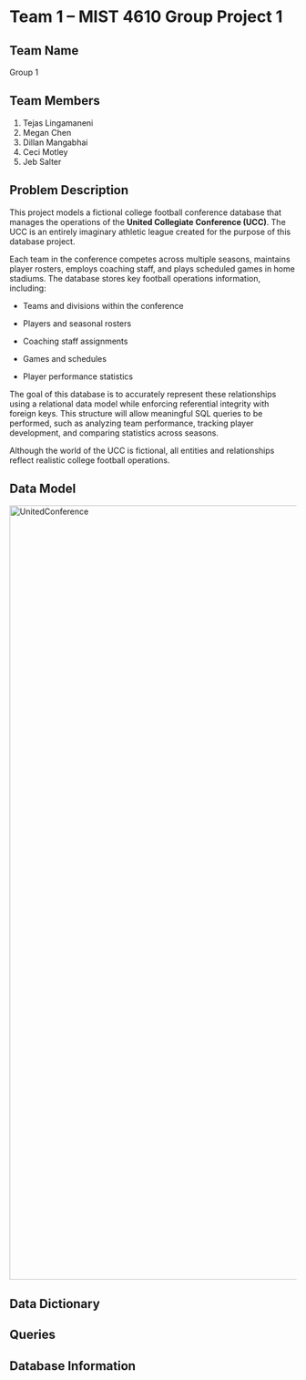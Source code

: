 # Team 1 – MIST 4610 Group Project 1

## Team Name
Group 1

## Team Members
1. Tejas Lingamaneni
2. Megan Chen
3. Dillan Mangabhai
4. Ceci Motley
5. Jeb Salter

## Problem Description
This project models a fictional college football conference database that manages the operations of the **United Collegiate Conference (UCC)**. The UCC is an entirely imaginary athletic league created for the purpose of this database project.

Each team in the conference competes across multiple seasons, maintains player rosters, employs coaching staff, and plays scheduled games in home stadiums. The database stores key football operations information, including:

- Teams and divisions within the conference

- Players and seasonal rosters

- Coaching staff assignments

- Games and schedules

- Player performance statistics

The goal of this database is to accurately represent these relationships using a relational data model while enforcing referential integrity with foreign keys. This structure will allow meaningful SQL queries to be performed, such as analyzing team performance, tracking player development, and comparing statistics across seasons.

Although the world of the UCC is fictional, all entities and relationships reflect realistic college football operations.

## Data Model 
<img width="1739" height="1359" alt="UnitedConference" src="https://github.com/user-attachments/assets/5ff4776c-3c2a-492d-b411-d406206b58a9" />

## Data Dictionary 

## Queries 

## Database Information
 

